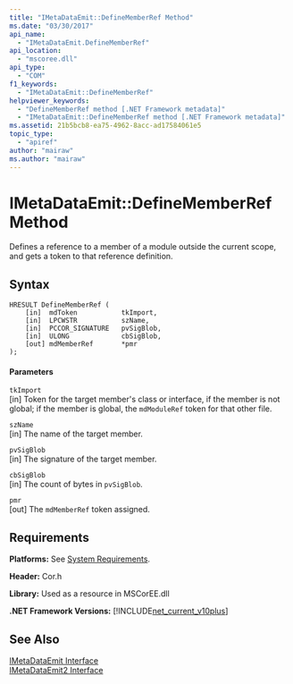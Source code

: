 ```yaml
---
title: "IMetaDataEmit::DefineMemberRef Method"
ms.date: "03/30/2017"
api_name: 
  - "IMetaDataEmit.DefineMemberRef"
api_location: 
  - "mscoree.dll"
api_type: 
  - "COM"
f1_keywords: 
  - "IMetaDataEmit::DefineMemberRef"
helpviewer_keywords: 
  - "DefineMemberRef method [.NET Framework metadata]"
  - "IMetaDataEmit::DefineMemberRef method [.NET Framework metadata]"
ms.assetid: 21b5bcb8-ea75-4962-8acc-ad17584061e5
topic_type: 
  - "apiref"
author: "mairaw"
ms.author: "mairaw"
---
```

# IMetaDataEmit::DefineMemberRef Method
Defines a reference to a member of a module outside the current scope, and gets a token to that reference definition.  
  
## Syntax  
  
```  
HRESULT DefineMemberRef (   
    [in]  mdToken           tkImport,   
    [in]  LPCWSTR           szName,   
    [in]  PCCOR_SIGNATURE   pvSigBlob,   
    [in]  ULONG             cbSigBlob,   
    [out] mdMemberRef       *pmr   
);  
```  
  
#### Parameters  
 `tkImport`  
 [in] Token for the target member's class or interface, if the member is not global; if the member is global, the `mdModuleRef` token for that other file.  
  
 `szName`  
 [in] The name of the target member.  
  
 `pvSigBlob`  
 [in] The signature of the target member.  
  
 `cbSigBlob`  
 [in] The count of bytes in `pvSigBlob`.  
  
 `pmr`  
 [out] The `mdMemberRef` token assigned.  
  
## Requirements  
 **Platforms:** See [System Requirements](../../../../docs/framework/get-started/system-requirements.md).  
  
 **Header:** Cor.h  
  
 **Library:** Used as a resource in MSCorEE.dll  
  
 **.NET Framework Versions:** [!INCLUDE[net_current_v10plus](../../../../includes/net-current-v10plus-md.md)]  
  
## See Also  
 [IMetaDataEmit Interface](../../../../docs/framework/unmanaged-api/metadata/imetadataemit-interface.md)  
 [IMetaDataEmit2 Interface](../../../../docs/framework/unmanaged-api/metadata/imetadataemit2-interface.md)
